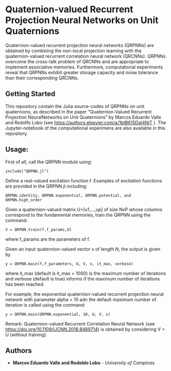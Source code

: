 # Quaternion-valued Recurrent Projection Neural Networks on Unit Quaternions

Quaternion-valued recurrent projection neural networks (QRPNNs) are obtained by combining the non-local projection learning with the quaternion-valued recurrent correlation neural network (QRCNNs).
QRPNNs overcome the cross-talk problem of QRCNNs and are appropriate to implement associative memories. 
Furthermore, computational experiments reveal that QRPNNs exhibit greater storage capacity and noise tolerance than their corresponding QRCNNs.

## Getting Started

This repository contain the Julia source-codes of QRPNNs on unit quaternions, as described in the paper "Quaternion-Valued Recurrent Projection NeuralNetworks on Unit Quaternions" by Marcos Eduardo Valle and Rodolfo Lobo (see https://authors.elsevier.com/a/1btB615DaI4NjT ). The Jupyter-notebook of the computational experimens are also available in this repository.

## Usage:

First of all, call the QRPNN module using: 
```
include("QRPNN.jl")
```
  
Define a real-valued excitation function f. Examples of excitation functions are provided in the QRPNN.jl including:
```
QRPNN.identity, QRPNN.exponential, QRPNN.potential, and QRPNN.high_order
```

Given a quaternion-valued matrix U=[u1,...,up] of size NxP whose columns correspond to the fundamental memories, train the QRPNN using the command: 
```
V = QRPNN.train(f,f_params,U)
```
where f_params are the parameters of f.

Given an input quaternion-valued vector x of length N, the output is given by 
```
y = QRPNN.main(f,f_parameters, U, V, x, it_max, verbose)
```
where it_max (default is it_max = 1000) is the maximum number of iterations and verbose (default is true) informs if the maximum number of iterations has been reached.

For example, the exponential quaternion-valued recurrent projection neural network with parameter alpha = 10 adn the default maximum number of iteration is called using the command:
```
y = QRPNN.main(QRPNN.exponential, 10, U, V, x)
```
Remark: Quaternion-valued Recurrent Correlation Neural Network (see https://doi.org/10.1109/IJCNN.2018.8489714) is obtained by considering V = U (without training).

## Authors

* **Marcos Eduardo Valle and Rodoldo Lobo** - *University of Campinas*



